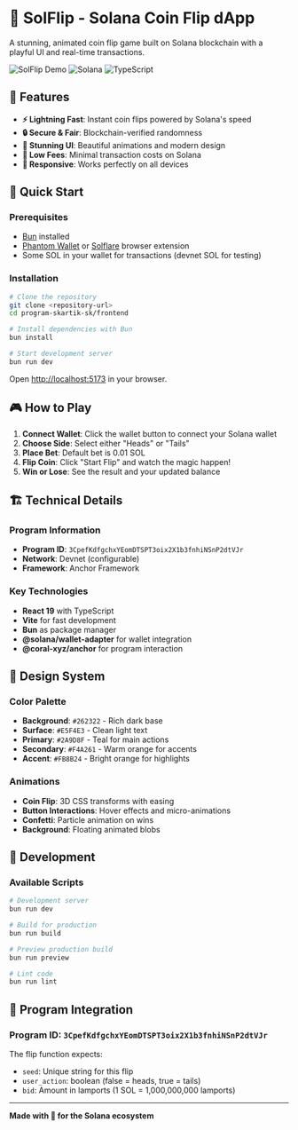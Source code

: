 # 🎯 SolFlip - Solana Coin Flip dApp

A stunning, animated coin flip game built on Solana blockchain with a playful UI and real-time transactions.

![SolFlip Demo](https://img.shields.io/badge/Status-Live-brightgreen) ![Solana](https://img.shields.io/badge/Blockchain-Solana-blueviolet) ![TypeScript](https://img.shields.io/badge/TypeScript-007ACC?logo=typescript&logoColor=white)

## 🌟 Features

- **⚡ Lightning Fast**: Instant coin flips powered by Solana's speed
- **🔒 Secure & Fair**: Blockchain-verified randomness
- **🎨 Stunning UI**: Beautiful animations and modern design
- **💸 Low Fees**: Minimal transaction costs on Solana
- **📱 Responsive**: Works perfectly on all devices

## 🚀 Quick Start

### Prerequisites

- [Bun](https://bun.sh/) installed
- [Phantom Wallet](https://phantom.app/) or [Solflare](https://solflare.com/) browser extension
- Some SOL in your wallet for transactions (devnet SOL for testing)

### Installation

```bash
# Clone the repository
git clone <repository-url>
cd program-skartik-sk/frontend

# Install dependencies with Bun
bun install

# Start development server
bun run dev
```

Open [http://localhost:5173](http://localhost:5173) in your browser.

## 🎮 How to Play

1. **Connect Wallet**: Click the wallet button to connect your Solana wallet
2. **Choose Side**: Select either "Heads" or "Tails"
3. **Place Bet**: Default bet is 0.01 SOL
4. **Flip Coin**: Click "Start Flip" and watch the magic happen!
5. **Win or Lose**: See the result and your updated balance

## 🏗️ Technical Details

### Program Information
- **Program ID**: `3CpefKdfgchxYEomDTSPT3oix2X1b3fnhiNSnP2dtVJr`
- **Network**: Devnet (configurable)
- **Framework**: Anchor Framework

### Key Technologies
- **React 19** with TypeScript
- **Vite** for fast development
- **Bun** as package manager
- **@solana/wallet-adapter** for wallet integration
- **@coral-xyz/anchor** for program interaction

## 🎨 Design System

### Color Palette
- **Background**: `#262322` - Rich dark base
- **Surface**: `#E5F4E3` - Clean light text
- **Primary**: `#2A9D8F` - Teal for main actions
- **Secondary**: `#F4A261` - Warm orange for accents
- **Accent**: `#FB8B24` - Bright orange for highlights

### Animations
- **Coin Flip**: 3D CSS transforms with easing
- **Button Interactions**: Hover effects and micro-animations
- **Confetti**: Particle animation on wins
- **Background**: Floating animated blobs

## 🔧 Development

### Available Scripts

```bash
# Development server
bun run dev

# Build for production
bun run build

# Preview production build
bun run preview

# Lint code
bun run lint
```

## 🔗 Program Integration

### Program ID: `3CpefKdfgchxYEomDTSPT3oix2X1b3fnhiNSnP2dtVJr`

The flip function expects:
- `seed`: Unique string for this flip
- `user_action`: boolean (false = heads, true = tails)  
- `bid`: Amount in lamports (1 SOL = 1,000,000,000 lamports)

---

**Made with 🎯 for the Solana ecosystem**
